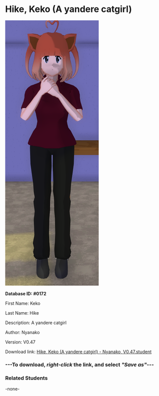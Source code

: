 # Hike, Keko (A yandere catgirl)

<img src="Files/Images/Hike, Keko (A yandere catgirl).png" title="Hike, Keko (A yandere catgirl) - Nyanako, V0.47">

**Database ID: #0172**

First Name: Keko

Last Name: Hike

Description: A yandere catgirl

Author: Nyanako

Version: V0.47

Download link: <a href="https://raw.githubusercontent.com/Arbiter1223/Daigaku-Gurashi-Custom-Students/master/Files/Studen%20Files/Hike%2C%20Keko%20(A%20yandere%20catgirl)%20-%20Nyanako%2C%20V0.47.student">Hike, Keko (A yandere catgirl) - Nyanako, V0.47.student</a>

### ---**To download, _right-click_ the link, and select _"Save as"_**---

### Related Students

-none-

